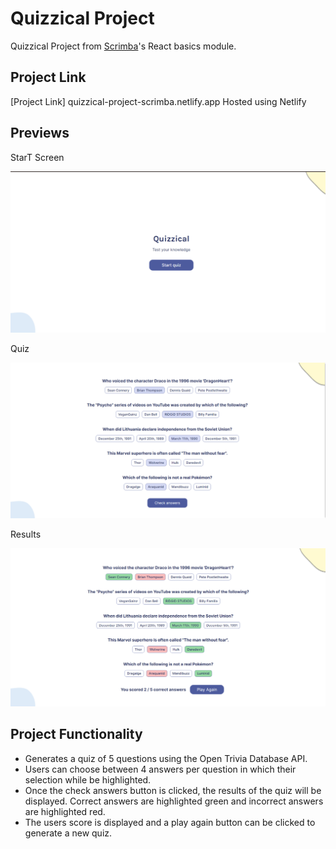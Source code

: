 #  Quizzical Project

Quizzical Project from [Scrimba](https://scrimba.com/learn/frontend)'s React basics module.

## Project Link

[Project Link] quizzical-project-scrimba.netlify.app Hosted using Netlify 

## Previews

StarT Screen

<img src="./public/images/startScreen.png">

Quiz

<img src="./public/images/quiz.png">

Results

<img src="./public/images/results.png">

## Project Functionality

- Generates a quiz of 5 questions using the Open Trivia Database API.
- Users can choose between 4 answers per question in which their selection while be highlighted.
- Once the check answers button is clicked, the results of the quiz will be displayed. Correct answers are highlighted green and incorrect answers are highlighted red.
- The users score is displayed and a play again button can be clicked to generate a new quiz.
